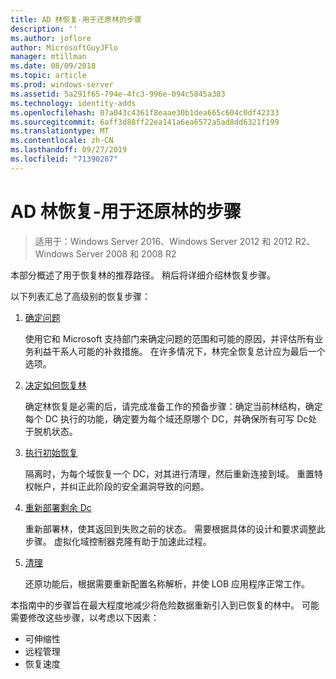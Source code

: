 ```yaml
---
title: AD 林恢复-用于还原林的步骤
description: ''
ms.author: joflore
author: MicrosoftGuyJFlo
manager: mtillman
ms.date: 08/09/2018
ms.topic: article
ms.prod: windows-server
ms.assetid: 5a291f65-794e-4fc3-996e-094c5845a383
ms.technology: identity-adds
ms.openlocfilehash: 07a043c4361f8eaae30b1dea665c604c0df42333
ms.sourcegitcommit: 6aff3d88ff22ea141a6ea6572a5ad8dd6321f199
ms.translationtype: MT
ms.contentlocale: zh-CN
ms.lasthandoff: 09/27/2019
ms.locfileid: "71390287"
---
```

# <a name="ad-forest-recovery---steps-for-restoring-the-forest"></a>AD 林恢复-用于还原林的步骤

>适用于：Windows Server 2016、Windows Server 2012 和 2012 R2、Windows Server 2008 和 2008 R2

本部分概述了用于恢复林的推荐路径。 稍后将详细介绍林恢复步骤。  
  
以下列表汇总了高级别的恢复步骤：  
  
1. [确定问题](AD-Forest-Recovery-Identify-the-Problem.md)  

   使用它和 Microsoft 支持部门来确定问题的范围和可能的原因，并评估所有业务利益干系人可能的补救措施。 在许多情况下，林完全恢复总计应为最后一个选项。  
  
2. [决定如何恢复林](AD-Forest-Recovery-Determine-how-to-Recover.md)  

   确定林恢复是必需的后，请完成准备工作的预备步骤：确定当前林结构，确定每个 DC 执行的功能，确定要为每个域还原哪个 DC，并确保所有可写 Dc处于脱机状态。  

3. [执行初始恢复](AD-Forest-Recovery-Perform-initial-recovery.md)  

   隔离时，为每个域恢复一个 DC，对其进行清理，然后重新连接到域。 重置特权帐户，并纠正此阶段的安全漏洞导致的问题。  
  
4. [重新部署剩余 Dc](AD-Forest-Recovery-Restore-Additional-DCs.md)  

   重新部署林，使其返回到失败之前的状态。 需要根据具体的设计和要求调整此步骤。 虚拟化域控制器克隆有助于加速此过程。  

5. [清理](AD-Forest-Recovery-Cleanup.md)  

   还原功能后，根据需要重新配置名称解析，并使 LOB 应用程序正常工作。  

本指南中的步骤旨在最大程度地减少将危险数据重新引入到已恢复的林中。 可能需要修改这些步骤，以考虑以下因素：  
  
- 可伸缩性  
- 远程管理  
- 恢复速度  
